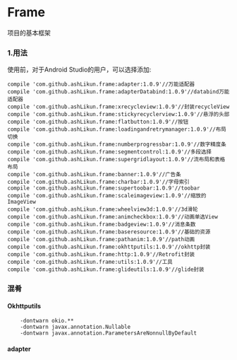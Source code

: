 # **Frame**
项目的基本框架


### 1.用法
使用前，对于Android Studio的用户，可以选择添加:
    
	compile 'com.github.ashLikun.frame:adapter:1.0.9'//万能适配器
	compile 'com.github.ashLikun.frame:adapterDatabind:1.0.9'//databind万能适配器
	compile 'com.github.ashLikun.frame:xrecycleview:1.0.9'//封装recycleView
	compile 'com.github.ashLikun.frame:stickyrecyclerview:1.0.9'//悬浮的头部
	compile 'com.github.ashLikun.frame:flatbutton:1.0.9'//按钮
	compile 'com.github.ashLikun.frame:loadingandretrymanager:1.0.9'//布局切换
	compile 'com.github.ashLikun.frame:numberprogressbar:1.0.9'//数字精度条
	compile 'com.github.ashLikun.frame:segmentcontrol:1.0.9'//多段选择
	compile 'com.github.ashLikun.frame:supergridlayout:1.0.9'//流布局和表格布局
	compile 'com.github.ashLikun.frame:banner:1.0.9'//广告条
	compile 'com.github.ashLikun.frame:charbar:1.0.9'//字母索引
	compile 'com.github.ashLikun.frame:supertoobar:1.0.9'//toobar
	compile 'com.github.ashLikun.frame:scaleimageview:1.0.9'//缩放的ImageView
	compile 'com.github.ashLikun.frame:wheelview3d:1.0.9'//3d滑轮
	compile 'com.github.ashLikun.frame:animcheckbox:1.0.9'//动画单选View
	compile 'com.github.ashLikun.frame:badgeview:1.0.9'//消息条数
	compile 'com.github.ashLikun.frame:baseresource:1.0.9'//基础的资源
	compile 'com.github.ashLikun.frame:pathanim:1.0.9'//path动画
	compile 'com.github.ashLikun.frame:okhttputils:1.0.9'//okhttp封装
	compile 'com.github.ashLikun.frame:http:1.0.9'//Retrofit封装
	compile 'com.github.ashLikun.frame:utils:1.0.9'//工具
	compile 'com.github.ashLikun.frame:glideutils:1.0.9'//glide封装




### 混肴
#### Okhttputils
        -dontwarn okio.**
        -dontwarn javax.annotation.Nullable
        -dontwarn javax.annotation.ParametersAreNonnullByDefault
#### adapter

